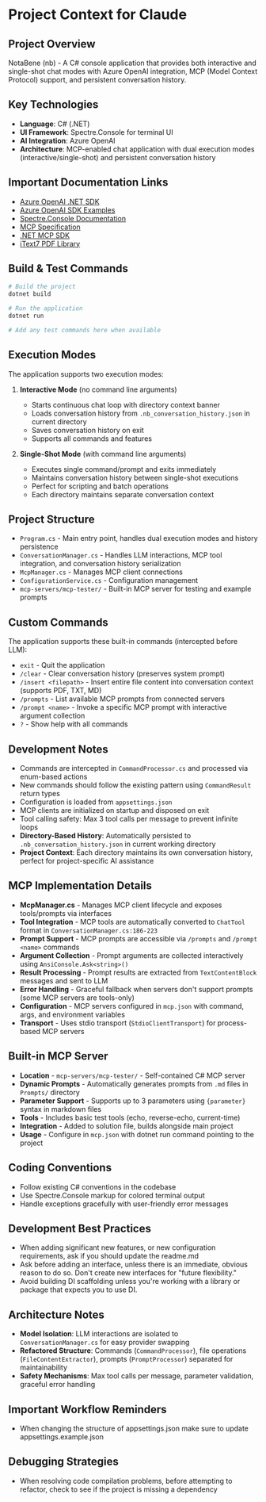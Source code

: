 # Project Context for Claude

## Project Overview
NotaBene (nb) - A C# console application that provides both interactive and single-shot chat modes with Azure OpenAI integration, MCP (Model Context Protocol) support, and persistent conversation history.

## Key Technologies
- **Language**: C# (.NET)
- **UI Framework**: Spectre.Console for terminal UI
- **AI Integration**: Azure OpenAI
- **Architecture**: MCP-enabled chat application with dual execution modes (interactive/single-shot) and persistent conversation history

## Important Documentation Links
- [Azure OpenAI .NET SDK](https://github.com/openai/openai-dotnet)
- [Azure OpenAI SDK Examples](https://github.com/openai/openai-dotnet/tree/main/examples)
- [Spectre.Console Documentation](https://spectreconsole.net/)
- [MCP Specification](https://modelcontextprotocol.io/)
- [.NET MCP SDK](https://github.com/modelcontextprotocol/csharp-sdk)
- [iText7 PDF Library](https://itextpdf.com/en/products/itext-7)

## Build & Test Commands
```bash
# Build the project
dotnet build

# Run the application
dotnet run

# Add any test commands here when available
```

## Execution Modes
The application supports two execution modes:

1. **Interactive Mode** (no command line arguments)
   - Starts continuous chat loop with directory context banner
   - Loads conversation history from `.nb_conversation_history.json` in current directory
   - Saves conversation history on exit
   - Supports all commands and features

2. **Single-Shot Mode** (with command line arguments)  
   - Executes single command/prompt and exits immediately
   - Maintains conversation history between single-shot executions
   - Perfect for scripting and batch operations
   - Each directory maintains separate conversation context

## Project Structure
- `Program.cs` - Main entry point, handles dual execution modes and history persistence
- `ConversationManager.cs` - Handles LLM interactions, MCP tool integration, and conversation history serialization
- `McpManager.cs` - Manages MCP client connections
- `ConfigurationService.cs` - Configuration management
- `mcp-servers/mcp-tester/` - Built-in MCP server for testing and example prompts

## Custom Commands
The application supports these built-in commands (intercepted before LLM):
- `exit` - Quit the application
- `/clear` - Clear conversation history (preserves system prompt)
- `/insert <filepath>` - Insert entire file content into conversation context (supports PDF, TXT, MD)
- `/prompts` - List available MCP prompts from connected servers
- `/prompt <name>` - Invoke a specific MCP prompt with interactive argument collection
- `?` - Show help with all commands

## Development Notes
- Commands are intercepted in `CommandProcessor.cs` and processed via enum-based actions
- New commands should follow the existing pattern using `CommandResult` return types
- Configuration is loaded from `appsettings.json`
- MCP clients are initialized on startup and disposed on exit
- Tool calling safety: Max 3 tool calls per message to prevent infinite loops
- **Directory-Based History**: Automatically persisted to `.nb_conversation_history.json` in current working directory
- **Project Context**: Each directory maintains its own conversation history, perfect for project-specific AI assistance

## MCP Implementation Details
- **McpManager.cs** - Manages MCP client lifecycle and exposes tools/prompts via interfaces
- **Tool Integration** - MCP tools are automatically converted to `ChatTool` format in `ConversationManager.cs:186-223`
- **Prompt Support** - MCP prompts are accessible via `/prompts` and `/prompt <name>` commands
- **Argument Collection** - Prompt arguments are collected interactively using `AnsiConsole.Ask<string>()`
- **Result Processing** - Prompt results are extracted from `TextContentBlock` messages and sent to LLM
- **Error Handling** - Graceful fallback when servers don't support prompts (some MCP servers are tools-only)
- **Configuration** - MCP servers configured in `mcp.json` with command, args, and environment variables
- **Transport** - Uses stdio transport (`StdioClientTransport`) for process-based MCP servers

## Built-in MCP Server
- **Location** - `mcp-servers/mcp-tester/` - Self-contained C# MCP server
- **Dynamic Prompts** - Automatically generates prompts from `.md` files in `Prompts/` directory
- **Parameter Support** - Supports up to 3 parameters using `{parameter}` syntax in markdown files
- **Tools** - Includes basic test tools (echo, reverse-echo, current-time)
- **Integration** - Added to solution file, builds alongside main project
- **Usage** - Configure in `mcp.json` with dotnet run command pointing to the project

## Coding Conventions
- Follow existing C# conventions in the codebase
- Use Spectre.Console markup for colored terminal output
- Handle exceptions gracefully with user-friendly error messages

## Development Best Practices
- When adding significant new features, or new configuration requirements, ask if you should update the readme.md
- Ask before adding an interface, unless there is an immediate, obvious reason to do so. Don't create new interfaces for "future flexibility."
- Avoid building DI scaffolding unless you're working with a library or package that expects you to use DI.

## Architecture Notes
- **Model Isolation**: LLM interactions are isolated to `ConversationManager.cs` for easy provider swapping
- **Refactored Structure**: Commands (`CommandProcessor`), file operations (`FileContentExtractor`), prompts (`PromptProcessor`) separated for maintainability
- **Safety Mechanisms**: Max tool calls per message, parameter validation, graceful error handling

## Important Workflow Reminders
- When changing the structure of appsettings.json make sure to update appsettings.example.json

## Debugging Strategies
- When resolving code compilation problems, before attempting to refactor, check to see if the project is missing a dependency